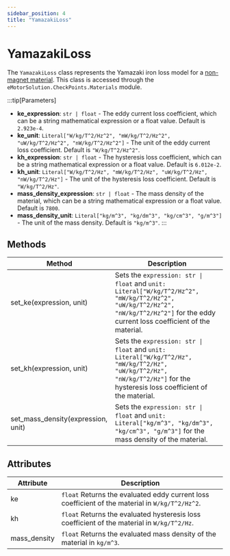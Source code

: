 ```yaml
---
sidebar_position: 4
title: "YamazakiLoss"
---
```

# YamazakiLoss

The `YamazakiLoss` class represents the Yamazaki iron loss model for a [non-magnet material](/docs/api/Materials/Non_Magnet_Material). This class is accessed through the `eMotorSolution.CheckPoints.Materials` module.

:::tip[Parameters]
- **ke_expression**: `str | float` - The eddy current loss coefficient, which can be a string mathematical expression or a float value. Default is `2.923e-4`.
- **ke_unit**: `Literal["W/kg/T^2/Hz^2", "mW/kg/T^2/Hz^2", "uW/kg/T^2/Hz^2", "nW/kg/T^2/Hz^2"]` - The unit of the eddy current loss coefficient. Default is `"W/kg/T^2/Hz^2"`.
- **kh_expression**: `str | float` - The hysteresis loss coefficient, which can be a string mathematical expression or a float value. Default is `6.012e-2`.
- **kh_unit**: `Literal["W/kg/T^2/Hz", "mW/kg/T^2/Hz", "uW/kg/T^2/Hz", "nW/kg/T^2/Hz"]` - The unit of the hysteresis loss coefficient. Default is `"W/kg/T^2/Hz"`.
- **mass_density_expression**: `str | float` - The mass density of the material, which can be a string mathematical expression or a float value. Default is `7800`.
- **mass_density_unit**: `Literal["kg/m^3", "kg/dm^3", "kg/cm^3", "g/m^3"]` - The unit of the mass density. Default is `"kg/m^3"`.
:::

## Methods
| Method | Description |
|--------|-------------|
| set_ke(expression, unit) | Sets the `expression: str \| float` and `unit: Literal["W/kg/T^2/Hz^2", "mW/kg/T^2/Hz^2", "uW/kg/T^2/Hz^2", "nW/kg/T^2/Hz^2"]` for the eddy current loss coefficient of the material. |
| set_kh(expression, unit) | Sets the `expression: str \| float` and `unit: Literal["W/kg/T^2/Hz", "mW/kg/T^2/Hz", "uW/kg/T^2/Hz", "nW/kg/T^2/Hz"]` for the hysteresis loss coefficient of the material. |
| set_mass_density(expression, unit) | Sets the `expression: str \| float` and `unit: Literal["kg/m^3", "kg/dm^3", "kg/cm^3", "g/m^3"]` for the mass density of the material. |

## Attributes
| Attribute | Description |
|---|---|
| ke | `float` Returns the evaluated eddy current loss coefficient of the material in `W/kg/T^2/Hz^2`. | :warning: *read-only* |
| kh | `float` Returns the evaluated hysteresis loss coefficient of the material in `W/kg/T^2/Hz`. | :warning: *read-only* |
| mass_density | `float` Returns the evaluated mass density of the material in `kg/m^3`. | :warning: *read-only* |